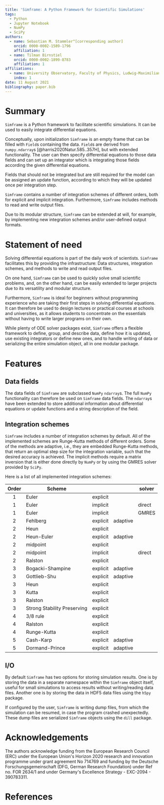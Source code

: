 ```yaml
---
title: 'Simframe: A Python Framework for Scientific Simulations'
tags:
  - Python
  - Jupyter Notebook
  - NumPy
  - SciPy
authors:
  - name: Sebastian M. Stammler^[corresponding author]
    orcid: 0000-0002-1589-1796
    affiliation: 1
  - name: Tilman Birnstiel
    orcid: 0000-0002-1899-8783
    affiliation: 1
affiliations:
  - name: University Observatory, Faculty of Physics, Ludwig-Maximilians-Universität München, Scheinerstr. 1, 81679 Munich, Germany
    index: 1
date: 11 August 2021
bibliography: paper.bib
---
```


# Summary

`Simframe` is a Python framework to facilitate scientific simulations. It can be used to easily integrate differential equations.

Conceptually, upon initialization `Simframe` is an empty frame that can be filled with `Field`s containing the data. `Field`s are derived from `numpy.ndarray`s [@harris2020Natur.585..357H], but with extended functionality. The user can then specify differential equations to those data fields and can set up an integrator which is integrating those fields according the given differential equations.

Fields that should not be integrated but are still required for the model can be assigned an update function, according to which they will be updated once per integration step.

`Simframe` contains a number of integration schemes of different orders, both for explicit and implicit integration. Furthermore, `Simframe` includes methods to read and write output files.

Due to its modular structure, `Simframe` can be extended at will, for example, by implementing new integration schemes and/or user-defined output formats.

# Statement of need

Solving differential equations is part of the daily work of scientists. `Simframe` facilitates this by providing the infrastructure: Data structures, integration schemes, and methods to write and read output files.

On one hand, `Simframe` can be used to quickly solve small scientific problems, and, on the other hand, can be easily extended to larger projects due to its versatility and modular structure.

Furthermore, `Simframe` is ideal for beginners without programming experience who are taking their first steps in solving differential equations. It can therefore be used to design lectures or practical courses at schools and universities, as it allows students to concentrate on the essentials without having to write larger programs on their own.

While plenty of ODE solver packages exist, `Simframe` offers a flexible framework to define, group, and describe data, define how it is updated, use existing integrators or define new ones, and to handle writing of data or serializing the entire simulation object, all in one modular package.

# Features

## Data fields

The data fields of `Simframe` are subclassed `NumPy` `ndarray`s. The full `NumPy` functionality can therefore be used on `Simframe` data fields. The `ndarray`s have been extended to store additional information about differential equations or update functions and a string description of the field.

## Integration schemes

`Simframe` includes a number of integration schemes by default. All of the implemented schemes are Runge-Kutta methods of different orders. Some of the methods are adaptive, i.e., they are embedded Runge-Kutta methods, that return an optimal step size for the integration variable, such that the desired accuracy is achieved. The implicit methods require a matrix inversion that is either done directly by `NumPy` or by using the GMRES solver provided by `SciPy`.

Here is a list of all implemented integration schemes:

| Order | Scheme                      |          |          | solver |
| :---: | --------------------------- | :------: | :------: | ------ |
|   1   | Euler                       | explicit |          |        |
|   1   | Euler                       | implicit |          | direct |
|   1   | Euler                       | implicit |          | GMRES  |
|   2   | Fehlberg                    | explicit | adaptive |        |
|   2   | Heun                        | explicit |          |        |
|   2   | Heun-Euler                  | explicit | adaptive |        |
|   2   | midpoint                    | explicit |          |        |
|   2   | midpoint                    | implicit |          | direct |
|   2   | Ralston                     | explicit |          |        |
|   3   | Bogacki-Shampine            | explicit | adaptive |        |
|   3   | Gottlieb-Shu                | explicit | adaptive |        |
|   3   | Heun                        | explicit |          |        |
|   3   | Kutta                       | explicit |          |        |
|   3   | Ralston                     | explicit |          |        |
|   3   | Strong Stability Preserving | explicit |          |        |
|   4   | 3/8 rule                    | explicit |          |        |
|   4   | Ralston                     | explicit |          |        |
|   4   | Runge-Kutta                 | explicit |          |        |
|   5   | Cash-Karp                   | explicit | adaptive |        |
|   5   | Dormand-Prince              | explicit | adaptive |        |

## I/O

By default `Simframe` has two options for storing simulation results. One is by storing the data in a separate namespace within the `Simframe` object itself, useful for small simulations to access results without writing/reading data files. Another one is by storing the data in HDF5 data files using the `h5py` package.

If configured by the user, `Simframe` is writing dump files, from which the simulation can be resumed, in case the program crashed unexpectedly. These dump files are serialized `Simframe` objects using the `dill` package.

# Acknowledgements

The authors acknowledge funding from the European Research Council (ERC) under the European Union's Horizon 2020 research and innovation programme under grant agreement No 714769 and funding by the Deutsche Forschungsgemeinschaft (DFG, German Research Foundation) under Ref no. FOR 2634/1 and under Germany's Excellence Strategy - EXC-2094 - 390783311.

# References